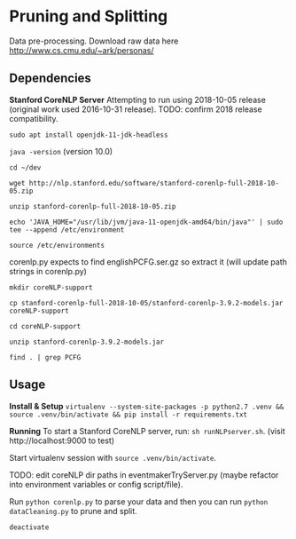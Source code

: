 # Pruning and Splitting
Data pre-processing.
Download raw data here http://www.cs.cmu.edu/~ark/personas/

## Dependencies
**Stanford CoreNLP Server**
Attempting to run using 2018-10-05 release (original work used 2016-10-31 release).
TODO: confirm 2018 release compatibility.

`sudo apt install openjdk-11-jdk-headless`

`java -version` (version 10.0)

`cd ~/dev`

`wget http://nlp.stanford.edu/software/stanford-corenlp-full-2018-10-05.zip`

`unzip stanford-corenlp-full-2018-10-05.zip`

`echo 'JAVA_HOME="/usr/lib/jvm/java-11-openjdk-amd64/bin/java"' | sudo tee --append /etc/environment`

`source /etc/environments`

corenlp.py expects to find englishPCFG.ser.gz so extract it (will update path strings in corenlp.py)

`mkdir coreNLP-support`

`cp stanford-corenlp-full-2018-10-05/stanford-corenlp-3.9.2-models.jar coreNLP-support`

`cd coreNLP-support`

`unzip stanford-corenlp-3.9.2-models.jar`

`find . | grep PCFG`

## Usage
**Install & Setup**
`virtualenv --system-site-packages -p python2.7 .venv && source .venv/bin/activate && pip install -r requirements.txt`

**Running**
To start a Stanford CoreNLP server, run: `sh runNLPserver.sh`. (visit http://localhost:9000 to test)

Start virtualenv session with `source .venv/bin/activate`.

TODO: edit coreNLP dir paths in eventmakerTryServer.py (maybe refactor into environment variables or
config script/file).

Run `python corenlp.py` to parse your data and then you can run `python dataCleaning.py`
to prune and split.

`deactivate`
